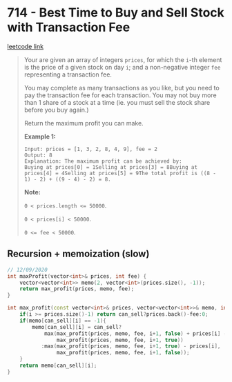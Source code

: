 # 714 - Best Time to Buy and Sell Stock with Transaction Fee

[leetcode link](https://leetcode.com/problems/best-time-to-buy-and-sell-stock-with-transaction-fee/)

> Your are given an array of integers `prices`, for which the `i`-th element is the price of a given stock on day `i`; and a non-negative integer `fee` representing a transaction fee.
>
> You may complete as many transactions as you like, but you need to  pay the transaction fee for each transaction.  You may not buy more than 1 share of a stock at a time (ie. you must sell the stock share before  you buy again.)
>
> Return the maximum profit you can make.
>
> **Example 1:**
>
> ```
> Input: prices = [1, 3, 2, 8, 4, 9], fee = 2
> Output: 8
> Explanation: The maximum profit can be achieved by:
> Buying at prices[0] = 1Selling at prices[3] = 8Buying at prices[4] = 4Selling at prices[5] = 9The total profit is ((8 - 1) - 2) + ((9 - 4) - 2) = 8.
> ```
>
> **Note:**
>
> `0 < prices.length <= 50000`.
>
> `0 < prices[i] < 50000`.
>
> `0 <= fee < 50000`.

## Recursion + memoization (slow)

```cpp
// 12/09/2020
int maxProfit(vector<int>& prices, int fee) {
    vector<vector<int>> memo(2, vector<int>(prices.size(), -1));
    return max_profit(prices, memo, fee);
}

int max_profit(const vector<int>& prices, vector<vector<int>>& memo, int fee, int i=0, bool can_sell=false){
    if(i >= prices.size()-1) return can_sell?prices.back()-fee:0;
    if(memo[can_sell][i] == -1){
        memo[can_sell][i] = can_sell?
            max(max_profit(prices, memo, fee, i+1, false) + prices[i] - fee,   // sell now
                max_profit(prices, memo, fee, i+1, true))                // sell later
           :max(max_profit(prices, memo, fee, i+1, true) - prices[i],    // buy now
                max_profit(prices, memo, fee, i+1, false));              // buy later
    }
    return memo[can_sell][i];
}
```